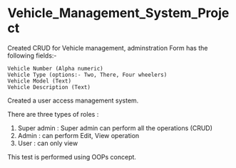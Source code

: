 # Vehicle_Management_System_Project

Created CRUD for Vehicle management, adminstration Form has the following fields:-

    Vehicle Number (Alpha numeric)
    Vehicle Type (options:- Two, There, Four wheelers)
    Vehicle Model (Text)
    Vehicle Description (Text)

Created a user access management system.

There are three types of roles :

1. Super admin  :  Super admin can perform all the operations (CRUD)
2. Admin        :  can perform Edit, View operation
3. User         :  can only view

This test is performed using OOPs concept.
